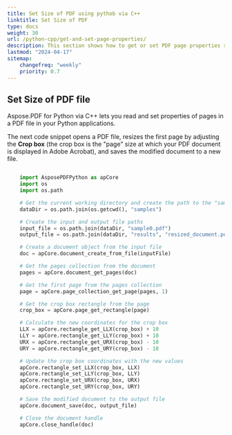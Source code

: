 ```yaml
---
title: Set Size of PDF using pythob via C++
linktitle: Set Size of PDF
type: docs
weight: 30
url: /python-cpp/get-and-set-page-properties/
description: This section shows how to get or set PDF page properties such as size of document using Python via C++.
lastmod: "2024-04-17"
sitemap:
    changefreq: "weekly"
    priority: 0.7
---
```


## Set Size of PDF file

Aspose.PDF for Python via C++ lets you read and set properties of pages in a PDF file in your Python applications.

The next code snippet opens a PDF file, resizes the first page by adjusting the **Crop box** (the crop box is the "page" size at which your PDF document is displayed in Adobe Acrobat), and saves the modified document to a new file.

```python

    import AsposePDFPython as apCore
    import os
    import os.path

    # Get the current working directory and create the path to the "samples" directory
    dataDir = os.path.join(os.getcwd(), "samples")

    # Create the input and output file paths
    input_file = os.path.join(dataDir, "sample0.pdf")
    output_file = os.path.join(dataDir, "results", "resized_document.pdf")

    # Create a document object from the input file
    doc = apCore.document_create_from_file(inputFile)

    # Get the pages collection from the document
    pages = apCore.document_get_pages(doc)

    # Get the first page from the pages collection
    page = apCore.page_collection_get_page(pages, 1)

    # Get the crop box rectangle from the page
    crop_box = apCore.page_get_rectangle(page)

    # Calculate the new coordinates for the crop box
    LLX = apCore.rectangle_get_LLX(crop_box) + 10
    LLY = apCore.rectangle_get_LLY(crop_box) + 10
    URX = apCore.rectangle_get_URX(crop_box) - 10
    URY = apCore.rectangle_get_URY(crop_box) - 10

    # Update the crop box coordinates with the new values
    apCore.rectangle_set_LLX(crop_box, LLX)
    apCore.rectangle_set_LLY(crop_box, LLY)
    apCore.rectangle_set_URX(crop_box, URX)
    apCore.rectangle_set_URY(crop_box, URY)

    # Save the modified document to the output file
    apCore.document_save(doc, output_file)

    # Close the document handle
    apCore.close_handle(doc)
```



